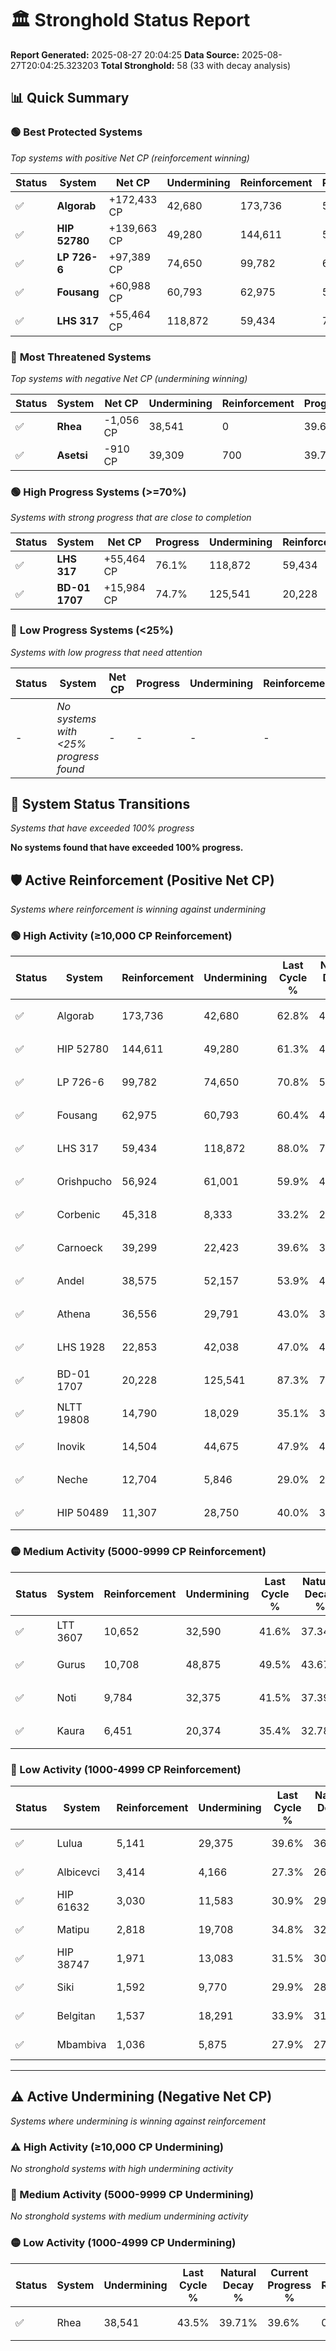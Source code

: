 # 🏛️ Stronghold Status Report

**Report Generated:** 2025-08-27 20:04:25
**Data Source:** 2025-08-27T20:04:25.323203
**Total Stronghold:** 58 (33 with decay analysis)

## 📊 Quick Summary

### 🟢 **Best Protected Systems**
*Top systems with positive Net CP (reinforcement winning)*

| Status | System | Net CP | Undermining | Reinforcement | Progress |
|--------|--------|--------|-------------|---------------|----------|
| ✅ | **Algorab** | +172,433 CP | 42,680 | 173,736 | 58.5% |
| ✅ | **HIP 52780** | +139,663 CP | 49,280 | 144,611 | 56.4% |
| ✅ | **LP 726-6** | +97,389 CP | 74,650 | 99,782 | 63.3% |
| ✅ | **Fousang** | +60,988 CP | 60,793 | 62,975 | 54.3% |
| ✅ | **LHS 317** | +55,464 CP | 118,872 | 59,434 | 76.1% |

### 🔴 **Most Threatened Systems**
*Top systems with negative Net CP (undermining winning)*

| Status | System | Net CP | Undermining | Reinforcement | Progress |
|--------|--------|--------|-------------|---------------|----------|
| ✅ | **Rhea** | -1,056 CP | 38,541 | 0 | 39.6% |
| ✅ | **Asetsi** | -910 CP | 39,309 | 700 | 39.7% |

### 🟢 **High Progress Systems (>=70%)**
*Systems with strong progress that are close to completion*

| Status | System | Net CP | Progress | Undermining | Reinforcement |
|--------|--------|--------|----------|-------------|---------------|
| ✅ | **LHS 317** | +55,464 CP | 76.1% | 118,872 | 59,434 |
| ✅ | **BD-01 1707** | +15,984 CP | 74.7% | 125,541 | 20,228 |

### 🔴 **Low Progress Systems (<25%)**
*Systems with low progress that need attention*

| Status | System | Net CP | Progress | Undermining | Reinforcement |
|--------|--------|--------|----------|-------------|---------------|
| - | *No systems with <25% progress found* | - | - | - | - |
## 🔄 System Status Transitions
*Systems that have exceeded 100% progress*

**No systems found that have exceeded 100% progress.**

## 🛡️ Active Reinforcement (Positive Net CP)
*Systems where reinforcement is winning against undermining*

### 🟢 High Activity (≥10,000 CP Reinforcement)

| Status | System | Reinforcement | Undermining | Last Cycle % | Natural Decay % | Current Progress % | Current CP | Net CP | Activity |
|--------|--------|---------------|-------------|--------------|-----------------|-------------------|------------|--------|----------|
| ✅ | Algorab | 173,736 | 42,680 | 62.8% | 41.26% | 58.5% | 585,000 | +172,433 | 🟢 High Reinforcement |
| ✅ | HIP 52780 | 144,611 | 49,280 | 61.3% | 42.43% | 56.4% | 564,000 | +139,663 | 🟢 High Reinforcement |
| ✅ | LP 726-6 | 99,782 | 74,650 | 70.8% | 53.56% | 63.3% | 633,000 | +97,389 | 🟢 High Reinforcement |
| ✅ | Fousang | 62,975 | 60,793 | 60.4% | 48.20% | 54.3% | 542,999 | +60,988 | 🟢 High Reinforcement |
| ✅ | LHS 317 | 59,434 | 118,872 | 88.0% | 70.55% | 76.1% | 760,999 | +55,464 | 🟢 High Reinforcement |
| ✅ | Orishpucho | 56,924 | 61,001 | 59.9% | 48.30% | 53.8% | 537,999 | +54,981 | 🟢 High Reinforcement |
| ✅ | Corbenic | 45,318 | 8,333 | 33.2% | 27.91% | 32.4% | 324,000 | +44,874 | 🟢 High Reinforcement |
| ✅ | Carnoeck | 39,299 | 22,423 | 39.6% | 33.52% | 37.4% | 374,000 | +38,830 | 🟢 High Reinforcement |
| ✅ | Andel | 38,575 | 52,157 | 53.9% | 44.98% | 48.7% | 487,000 | +37,152 | 🟢 High Reinforcement |
| ✅ | Athena | 36,556 | 29,791 | 43.0% | 36.40% | 40.0% | 400,000 | +35,963 | 🟢 High Reinforcement |
| ✅ | LHS 1928 | 22,853 | 42,038 | 47.0% | 40.72% | 42.8% | 428,000 | +20,836 | 🟢 High Reinforcement |
| ✅ | BD-01 1707 | 20,228 | 125,541 | 87.3% | 73.10% | 74.7% | 747,000 | +15,984 | 🟢 High Reinforcement |
| ✅ | NLTT 19808 | 14,790 | 18,029 | 35.1% | 31.85% | 33.3% | 332,999 | +14,525 | 🟢 High Reinforcement |
| ✅ | Inovik | 14,504 | 44,675 | 47.9% | 42.07% | 43.4% | 434,000 | +13,258 | 🟢 High Reinforcement |
| ✅ | Neche | 12,704 | 5,846 | 29.0% | 27.12% | 28.4% | 284,000 | +12,766 | 🟢 High Reinforcement |
| ✅ | HIP 50489 | 11,307 | 28,750 | 40.0% | 36.02% | 37.1% | 371,000 | +10,794 | 🟢 High Reinforcement |

### 🟡 Medium Activity (5000-9999 CP Reinforcement)

| Status | System | Reinforcement | Undermining | Last Cycle % | Natural Decay % | Current Progress % | Current CP | Net CP | Activity |
|--------|--------|---------------|-------------|--------------|-----------------|-------------------|------------|--------|----------|
| ✅ | LTT 3607 | 10,652 | 32,590 | 41.6% | 37.34% | 38.3% | 382,999 | +9,608 | 🟡 Medium Reinforcement |
| ✅ | Gurus | 10,708 | 48,875 | 49.5% | 43.67% | 44.6% | 446,000 | +9,274 | 🟡 Medium Reinforcement |
| ✅ | Noti | 9,784 | 32,375 | 41.5% | 37.39% | 38.3% | 382,999 | +9,086 | 🟡 Medium Reinforcement |
| ✅ | Kaura | 6,451 | 20,374 | 35.4% | 32.78% | 33.4% | 333,999 | +6,185 | 🟡 Medium Reinforcement |

### 🔴 Low Activity (1000-4999 CP Reinforcement)

| Status | System | Reinforcement | Undermining | Last Cycle % | Natural Decay % | Current Progress % | Current CP | Net CP | Activity |
|--------|--------|---------------|-------------|--------------|-----------------|-------------------|------------|--------|----------|
| ✅ | Lulua | 5,141 | 29,375 | 39.6% | 36.24% | 36.7% | 367,000 | +4,563 | 🔵 Low Reinforcement |
| ✅ | Albicevci | 3,414 | 4,166 | 27.3% | 26.53% | 26.9% | 268,999 | +3,673 | 🔵 Low Reinforcement |
| ✅ | HIP 61632 | 3,030 | 11,583 | 30.9% | 29.39% | 29.7% | 297,000 | +3,055 | 🔵 Low Reinforcement |
| ✅ | Matipu | 2,818 | 19,708 | 34.8% | 32.54% | 32.8% | 327,999 | +2,609 | 🔵 Low Reinforcement |
| ✅ | HIP 38747 | 1,971 | 13,083 | 31.5% | 30.00% | 30.2% | 302,000 | +2,012 | 🔵 Low Reinforcement |
| ✅ | Siki | 1,592 | 9,770 | 29.9% | 28.73% | 28.9% | 289,000 | +1,750 | 🔵 Low Reinforcement |
| ✅ | Belgitan | 1,537 | 18,291 | 33.9% | 31.97% | 32.1% | 321,000 | +1,314 | 🔵 Low Reinforcement |
| ✅ | Mbambiva | 1,036 | 5,875 | 27.9% | 27.18% | 27.3% | 273,000 | +1,209 | 🔵 Low Reinforcement |


---

## ⚠️ Active Undermining (Negative Net CP)
*Systems where undermining is winning against reinforcement*

### ⚠️ High Activity (≥10,000 CP Undermining)

*No stronghold systems with high undermining activity*

### 🔶 Medium Activity (5000-9999 CP Undermining)

*No stronghold systems with medium undermining activity*

### 🟡 Low Activity (1000-4999 CP Undermining)

| Status | System | Undermining | Last Cycle % | Natural Decay % | Current Progress % | Reinforcement | Current CP | Net CP | Activity |
|--------|--------|-------------|--------------|-----------------|-------------------|---------------|------------|--------|----------|
| ✅ | Rhea | 38,541 | 43.5% | 39.71% | 39.6% | 0 | 396,000 | -1,056 | 🟡 Low Undermining |
